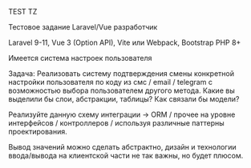 TEST TZ

Тестовое задание Laravel/Vue разработчик

Laravel 9-11, Vue 3 (Option API), Vite или Webpack, Bootstrap
PHP 8+

Имеется система настроек пользователя

Задача: Реализовать систему подтверждения смены конкретной настройки пользователя по коду из смс / email / telegram с возможностью выбора пользователем другого метода.
Какие вы выделили бы слои, абстракции, таблицы? Как связали бы модели?

Реализуйте данную схему интеграции -> ORM / прочее на уровне интерфейсов / контроллеров / используя различные паттерны проектирования.

Вывод значений можно сделать абстрактно, дизайн и технологии ввода/вывода на клиентской части не так важны, но будет плюсом.
